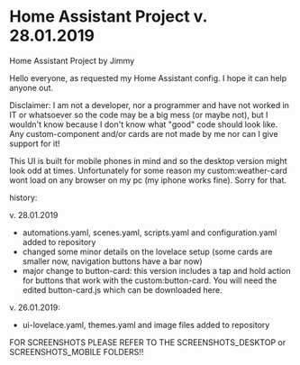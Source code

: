 # Home Assistant Project v. 28.01.2019
Home Assistant Project by Jimmy

Hello everyone, as requested my Home Assistant config.
I hope it can help anyone out.

Disclaimer: I am not a developer, nor a programmer and
have not worked in IT or whatsoever so the code may be 
a big mess (or maybe not), but I wouldn't know because
I don't know what "good" code should look like. Any
custom-component and/or cards are not made by me nor 
can I give support for it!

This UI is built for mobile phones in mind and so the
desktop version might look odd at times. Unfortunately
for some reason my custom:weather-card wont load on any
browser on my pc (my iphone works fine). Sorry for that.

history:

v. 28.01.2019
  - automations.yaml, scenes.yaml, scripts.yaml and
    configuration.yaml added to repository
  - changed some minor details on the lovelace setup
    (some cards are smaller now, navigation buttons
    have a bar now)
  - major change to button-card: this version includes
    a tap and hold action for buttons that work with
    the custom:button-card. You will need the edited
    button-card.js which can be downloaded here.

v. 26.01.2019: 
  - ui-lovelace.yaml, themes.yaml and image files added 
    to repository


FOR SCREENSHOTS PLEASE REFER TO THE SCREENSHOTS_DESKTOP or SCREENSHOTS_MOBILE FOLDERS!!
